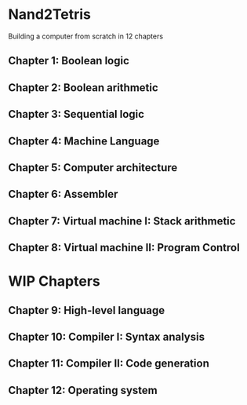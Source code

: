 # Nand2Tetris
Building a computer from scratch in 12 chapters

## Chapter 1: Boolean logic
## Chapter 2: Boolean arithmetic
## Chapter 3: Sequential logic
## Chapter 4: Machine Language
## Chapter 5: Computer architecture
## Chapter 6: Assembler
## Chapter 7: Virtual machine I: Stack arithmetic
## Chapter 8: Virtual machine II: Program Control
# WIP Chapters
## Chapter 9: High-level language
## Chapter 10: Compiler I: Syntax analysis
## Chapter 11: Compiler II: Code generation
## Chapter 12: Operating system
